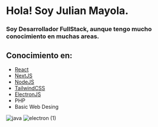 # Hola! Soy Julian Mayola.
### Soy Desarrollador FullStack, aunque tengo mucho conocimiento en muchas areas.
## Conocimiento en:
  * [React](https://react.dev/reference/react)
  * [NextJS](https://nextjs.org/docs/getting-started/installation)
  * [NodeJS](https://nodejs.org/api/)
  * [TailwindCSS](https://tailwindcss.com/docs/installation)
  * [ElectronJS](https://www.electronjs.org/docs/latest/)
  * PHP
  * Basic Web Desing


![java](https://github.com/jmayola/jmayola/assets/133812832/b414657f-634c-45a1-a83e-cfeab6b7b6d6)
![electron (1)](https://github.com/jmayola/jmayola/assets/133812832/9cbadd42-b8c9-45d5-8794-27aab6c4d685)
